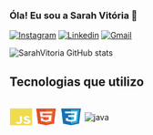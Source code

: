 ### Óla! Eu sou a Sarah Vitória 🚀

[![Instagram](https://img.shields.io/badge/Instagram-E4405F?style=for-the-badge&logo=instagram&logoColor=white)](https://www.instagram.com/codeup.ufrb/)
[![Linkedin](https://img.shields.io/badge/LinkedIn-0077B5?style=for-the-badge&logo=linkedin&logoColor=white)](https://www.linkedin.com/in/sarah-vitoria/)
[![Gmail](https://img.shields.io/badge/Gmail-D14836?style=for-the-badge&logo=gmail&logoColor=white)](mailto:vsarah178@gmai.com)

![SarahVitoria GitHub stats](https://github-readme-stats.vercel.app/api?username=saarahvitoria&show_icons=true&theme=tokyonight)

## Tecnologias que utilizo 
<div style="display: inline_block"><br>
  <img align="center" alt="Js" height="30" width="40" src="https://raw.githubusercontent.com/devicons/devicon/master/icons/javascript/javascript-plain.svg">
  <img align="center" alt="HTML5" height="30" width="40" src="https://raw.githubusercontent.com/devicons/devicon/master/icons/html5/html5-original.svg">
<img align="center" alt="CSS" height="30" width="40" src="https://raw.githubusercontent.com/devicons/devicon/master/icons/css3/css3-original.svg">
<img align="center" alt="java" height="30" width="40" src="https://raw.githubusercontent.com/jmnote/z-icons/master/svg/java.svg">
  
</div>
